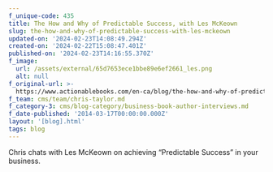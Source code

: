 ```yaml
---
f_unique-code: 435
title: The How and Why of Predictable Success, with Les McKeown
slug: the-how-and-why-of-predictable-success-with-les-mckeown
updated-on: '2024-02-23T14:08:49.294Z'
created-on: '2024-02-22T15:08:47.401Z'
published-on: '2024-02-23T14:16:55.370Z'
f_image:
  url: /assets/external/65d7653ece1bbe89e6ef2661_les.png
  alt: null
f_original-url: >-
  https://www.actionablebooks.com/en-ca/blog/the-how-and-why-of-predictable-success-with-les-mckeown/
f_team: cms/team/chris-taylor.md
f_category-3: cms/blog-category/business-book-author-interviews.md
f_date-published: '2014-03-17T00:00:00.000Z'
layout: '[blog].html'
tags: blog
---
```


Chris chats with Les McKeown on achieving “Predictable Success” in your business.
